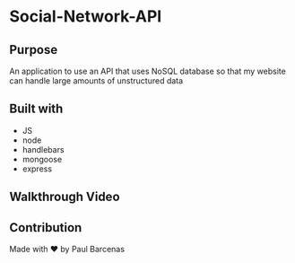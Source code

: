 # Social-Network-API

## Purpose 
An application to  use an API that uses NoSQL database so that my website can handle large amounts of unstructured data
## Built with 
* JS
* node
* handlebars
* mongoose
* express

## Walkthrough Video

## Contribution
Made with ❤️ by Paul Barcenas

